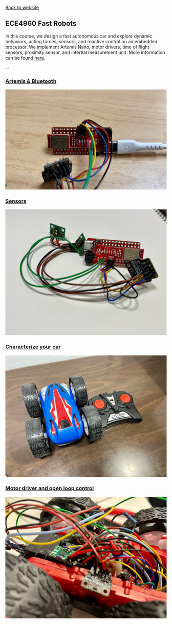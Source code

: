 <!-- ---
layout: default
--- -->

[Back to website](https://minjk121.github.io/) 

## ECE4960 Fast Robots

In this course, we design a fast autonomous car and explore dynamic behaviors, acting forces, sensors, and reactive control on an embedded processor. We implement Artemis Nano, motor drivers, time of flight sensors, proximity sensor, and intertial measurement unit. More information can be found [here](https://cei-lab.github.io/ECE4960-2022/).

--
### [Artemis & Bluetooth](labs/lab1_2.html)
![lab1 picture](img/artemis.jpg)
### [Sensors](labs/lab3.html)
![lab3 picture](img/soldered_parts.jpg)
### [Characterize your car](labs/lab4.html)
![lab4 picture](img/cyclone_car.jpg)
### [Motor driver and open loop control](labs/lab5.html)
![lab5 picture](img/lab5.jpg)


<!-- ### [PID speed control](labs/lab6.html)
### [Kalman Filters](labs/lab7.html)
### [Stunts](labs/lab8.html)
### [Mapping](labs/lab9.html) -->
<!-- --
Markdown is a lightweight and easy-to-use syntax for styling your writing. It includes conventions for

```markdown
Syntax highlighted code block

# Header 1
## Header 2
### Header 3

- Bulleted
- List

1. Numbered
2. List

**Bold** and _Italic_ and `Code` text

[Link](url) and ![Image](src)
```

For more details see [Basic writing and formatting syntax](https://docs.github.com/en/github/writing-on-github/getting-started-with-writing-and-formatting-on-github/basic-writing-and-formatting-syntax).

### Jekyll Themes

Your Pages site will use the layout and styles from the Jekyll theme you have selected in your [repository settings](https://github.com/Minjk121/ECE4960/settings/pages). The name of this theme is saved in the Jekyll `_config.yml` configuration file.

### Support or Contact

Having trouble with Pages? Check out our [documentation](https://docs.github.com/categories/github-pages-basics/) or [contact support](https://support.github.com/contact) and we’ll help you sort it out. -->

